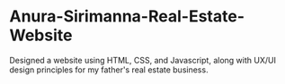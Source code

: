 # Anura-Sirimanna-Real-Estate-Website
Designed a website using HTML, CSS, and Javascript, along with UX/UI design principles for my father's real estate business. 
